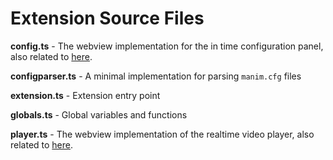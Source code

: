 # Extension Source Files

**config.ts** - The webview implementation for the in time configuration panel, also related to [here](../webview/config).

**configparser.ts** - A minimal implementation for parsing `manim.cfg` files

**extension.ts** - Extension entry point

**globals.ts** - Global variables and functions

**player.ts** - The webview implementation of the realtime video player, also related to [here](../webview/player).